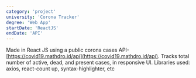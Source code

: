 ```yaml
---
category: 'project'
university: 'Corona Tracker'
degree: 'Web App'
startDate: 'ReactJS'
endDate: 'API'
---
```


Made in React JS using a public corona cases API-  [https://covid19.mathdro.id/api](https://covid19.mathdro.id/api). Tracks total number of active, dead, and present cases, in responsive UI. Libraries used: axios, react-count up, syntax-highlighter, etc
